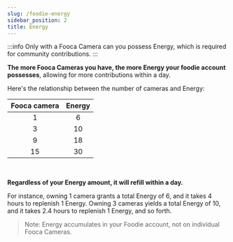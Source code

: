 ```yaml
---
slug: /foodie-energy
sidebar_position: 2
title: Energy
---
```


:::info
Only with a Fooca Camera can you possess Energy, which is required for community contributions.
:::

**The more Fooca Cameras you have, the more Energy your foodie account possesses**, allowing for more contributions within a day.


Here's the relationship between the number of cameras and Energy:


| Fooca camera  | Energy  | 
|:---:|:---:|
| 1 | 6  |
| 3  | 10  | 
| 9  | 18  | 
| 15  | 30  | 

<br/>

**Regardless of your Energy amount, it will refill within a day.** 

For instance, owning 1 camera grants a total Energy of 6, and it takes 4 hours to replenish 1 Energy. Owning 3 cameras yields a total Energy of 10, and it takes 2.4 hours to replenish 1 Energy, and so forth.


>Note: Energy accumulates in your Foodie account, not on individual Fooca Cameras.